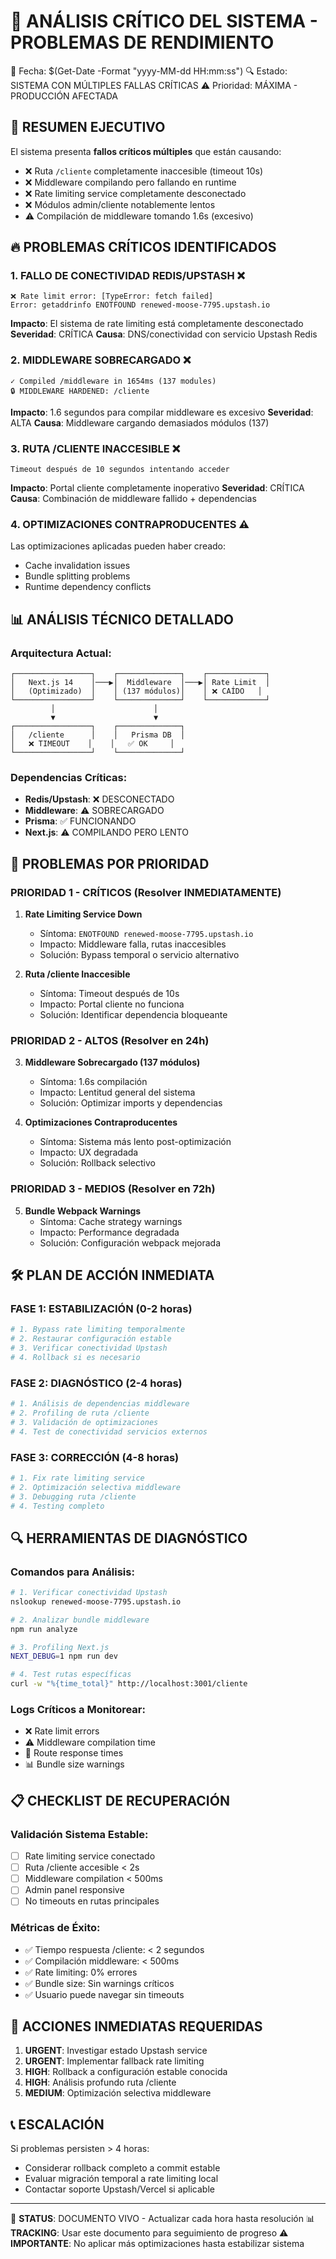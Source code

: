 🚨 ANÁLISIS CRÍTICO DEL SISTEMA - PROBLEMAS DE RENDIMIENTO
==================================================================

📅 Fecha: $(Get-Date -Format "yyyy-MM-dd HH:mm:ss")
🔍 Estado: SISTEMA CON MÚLTIPLES FALLAS CRÍTICAS
⚠️ Prioridad: MÁXIMA - PRODUCCIÓN AFECTADA

## 🎯 RESUMEN EJECUTIVO

El sistema presenta **fallos críticos múltiples** que están causando:
- ❌ Ruta `/cliente` completamente inaccesible (timeout 10s)
- ❌ Middleware compilando pero fallando en runtime
- ❌ Rate limiting service completamente desconectado
- ❌ Módulos admin/cliente notablemente lentos
- ⚠️ Compilación de middleware tomando 1.6s (excesivo)

## 🔥 PROBLEMAS CRÍTICOS IDENTIFICADOS

### 1. FALLO DE CONECTIVIDAD REDIS/UPSTASH ❌
```
❌ Rate limit error: [TypeError: fetch failed]
Error: getaddrinfo ENOTFOUND renewed-moose-7795.upstash.io
```
**Impacto**: El sistema de rate limiting está completamente desconectado
**Severidad**: CRÍTICA
**Causa**: DNS/conectividad con servicio Upstash Redis

### 2. MIDDLEWARE SOBRECARGADO ❌
```
✓ Compiled /middleware in 1654ms (137 modules)
🔒 MIDDLEWARE HARDENED: /cliente
```
**Impacto**: 1.6 segundos para compilar middleware es excesivo
**Severidad**: ALTA
**Causa**: Middleware cargando demasiados módulos (137)

### 3. RUTA /CLIENTE INACCESIBLE ❌
```
Timeout después de 10 segundos intentando acceder
```
**Impacto**: Portal cliente completamente inoperativo
**Severidad**: CRÍTICA
**Causa**: Combinación de middleware fallido + dependencias

### 4. OPTIMIZACIONES CONTRAPRODUCENTES ⚠️
Las optimizaciones aplicadas pueden haber creado:
- Cache invalidation issues
- Bundle splitting problems
- Runtime dependency conflicts

## 📊 ANÁLISIS TÉCNICO DETALLADO

### Arquitectura Actual:
```
┌─────────────────┐    ┌──────────────┐    ┌─────────────┐
│   Next.js 14    │───▶│  Middleware  │───▶│ Rate Limit  │
│   (Optimizado)  │    │ (137 módulos)│    │ ❌ CAÍDO   │
└─────────────────┘    └──────────────┘    └─────────────┘
         │                      │
         ▼                      ▼
┌─────────────────┐    ┌──────────────┐
│   /cliente      │    │   Prisma DB  │
│   ❌ TIMEOUT    │    │   ✅ OK     │
└─────────────────┘    └──────────────┘
```

### Dependencias Críticas:
- **Redis/Upstash**: ❌ DESCONECTADO
- **Middleware**: ⚠️ SOBRECARGADO
- **Prisma**: ✅ FUNCIONANDO
- **Next.js**: ⚠️ COMPILANDO PERO LENTO

## 🎯 PROBLEMAS POR PRIORIDAD

### PRIORIDAD 1 - CRÍTICOS (Resolver INMEDIATAMENTE)
1. **Rate Limiting Service Down**
   - Síntoma: `ENOTFOUND renewed-moose-7795.upstash.io`
   - Impacto: Middleware falla, rutas inaccesibles
   - Solución: Bypass temporal o servicio alternativo

2. **Ruta /cliente Inaccesible**
   - Síntoma: Timeout después de 10s
   - Impacto: Portal cliente no funciona
   - Solución: Identificar dependencia bloqueante

### PRIORIDAD 2 - ALTOS (Resolver en 24h)
3. **Middleware Sobrecargado (137 módulos)**
   - Síntoma: 1.6s compilación
   - Impacto: Lentitud general del sistema
   - Solución: Optimizar imports y dependencias

4. **Optimizaciones Contraproducentes**
   - Síntoma: Sistema más lento post-optimización
   - Impacto: UX degradada
   - Solución: Rollback selectivo

### PRIORIDAD 3 - MEDIOS (Resolver en 72h)
5. **Bundle Webpack Warnings**
   - Síntoma: Cache strategy warnings
   - Impacto: Performance degradada
   - Solución: Configuración webpack mejorada

## 🛠️ PLAN DE ACCIÓN INMEDIATA

### FASE 1: ESTABILIZACIÓN (0-2 horas)
```bash
# 1. Bypass rate limiting temporalmente
# 2. Restaurar configuración estable
# 3. Verificar conectividad Upstash
# 4. Rollback si es necesario
```

### FASE 2: DIAGNÓSTICO (2-4 horas)
```bash
# 1. Análisis de dependencias middleware
# 2. Profiling de ruta /cliente
# 3. Validación de optimizaciones
# 4. Test de conectividad servicios externos
```

### FASE 3: CORRECCIÓN (4-8 horas)
```bash
# 1. Fix rate limiting service
# 2. Optimización selectiva middleware
# 3. Debugging ruta /cliente
# 4. Testing completo
```

## 🔍 HERRAMIENTAS DE DIAGNÓSTICO

### Comandos para Análisis:
```bash
# 1. Verificar conectividad Upstash
nslookup renewed-moose-7795.upstash.io

# 2. Analizar bundle middleware
npm run analyze

# 3. Profiling Next.js
NEXT_DEBUG=1 npm run dev

# 4. Test rutas específicas
curl -w "%{time_total}" http://localhost:3001/cliente
```

### Logs Críticos a Monitorear:
- ❌ Rate limit errors
- ⚠️ Middleware compilation time
- 🐌 Route response times
- 📊 Bundle size warnings

## 📋 CHECKLIST DE RECUPERACIÓN

### Validación Sistema Estable:
- [ ] Rate limiting service conectado
- [ ] Ruta /cliente accesible < 2s
- [ ] Middleware compilation < 500ms
- [ ] Admin panel responsive
- [ ] No timeouts en rutas principales

### Métricas de Éxito:
- ✅ Tiempo respuesta /cliente: < 2 segundos
- ✅ Compilación middleware: < 500ms
- ✅ Rate limiting: 0% errores
- ✅ Bundle size: Sin warnings críticos
- ✅ Usuario puede navegar sin timeouts

## 🚨 ACCIONES INMEDIATAS REQUERIDAS

1. **URGENT**: Investigar estado Upstash service
2. **URGENT**: Implementar fallback rate limiting
3. **HIGH**: Rollback a configuración estable conocida
4. **HIGH**: Análisis profundo ruta /cliente
5. **MEDIUM**: Optimización selectiva middleware

## 📞 ESCALACIÓN

Si problemas persisten > 4 horas:
- Considerar rollback completo a commit estable
- Evaluar migración temporal a rate limiting local
- Contactar soporte Upstash/Vercel si aplicable

---

🔄 **STATUS**: DOCUMENTO VIVO - Actualizar cada hora hasta resolución
📊 **TRACKING**: Usar este documento para seguimiento de progreso
⚠️ **IMPORTANTE**: No aplicar más optimizaciones hasta estabilizar sistema
